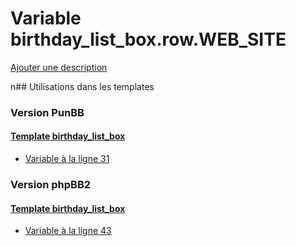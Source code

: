 # Variable birthday_list_box.row.WEB_SITE
[Ajouter une description](https://fa-tvars.appspot.com/birthday_list_box.row.WEB_SITE)

n## Utilisations dans les templates

### Version PunBB

#### [Template birthday_list_box](punbb/birthday_list_box.md)
* [Variable à la ligne 31](../punbb/birthday_list_box.tpl#L31)

### Version phpBB2

#### [Template birthday_list_box](subsilver/birthday_list_box.md)
* [Variable à la ligne 43](../subsilver/birthday_list_box.tpl#L43)